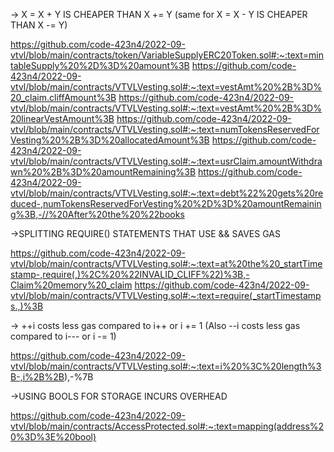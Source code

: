 -> X = X + Y IS CHEAPER THAN X += Y (same for X = X - Y IS CHEAPER THAN X -= Y)

https://github.com/code-423n4/2022-09-vtvl/blob/main/contracts/token/VariableSupplyERC20Token.sol#:~:text=mintableSupply%20%2D%3D%20amount%3B
https://github.com/code-423n4/2022-09-vtvl/blob/main/contracts/VTVLVesting.sol#:~:text=vestAmt%20%2B%3D%20_claim.cliffAmount%3B
https://github.com/code-423n4/2022-09-vtvl/blob/main/contracts/VTVLVesting.sol#:~:text=vestAmt%20%2B%3D%20linearVestAmount%3B
https://github.com/code-423n4/2022-09-vtvl/blob/main/contracts/VTVLVesting.sol#:~:text=numTokensReservedForVesting%20%2B%3D%20allocatedAmount%3B
https://github.com/code-423n4/2022-09-vtvl/blob/main/contracts/VTVLVesting.sol#:~:text=usrClaim.amountWithdrawn%20%2B%3D%20amountRemaining%3B
https://github.com/code-423n4/2022-09-vtvl/blob/main/contracts/VTVLVesting.sol#:~:text=debt%22%20gets%20reduced-,numTokensReservedForVesting%20%2D%3D%20amountRemaining%3B,-//%20After%20the%20%22books


->SPLITTING REQUIRE() STATEMENTS THAT USE && SAVES GAS

https://github.com/code-423n4/2022-09-vtvl/blob/main/contracts/VTVLVesting.sol#:~:text=at%20the%20_startTimestamp-,require(,)%2C%20%22INVALID_CLIFF%22)%3B,-Claim%20memory%20_claim
https://github.com/code-423n4/2022-09-vtvl/blob/main/contracts/VTVLVesting.sol#:~:text=require(_startTimestamps.,)%3B


-> ++i costs less gas compared to i++ or i += 1 (Also --i costs less gas compared to i--- or i -= 1)

https://github.com/code-423n4/2022-09-vtvl/blob/main/contracts/VTVLVesting.sol#:~:text=i%20%3C%20length%3B-,i%2B%2B),-%7B


->USING BOOLS FOR STORAGE INCURS OVERHEAD

https://github.com/code-423n4/2022-09-vtvl/blob/main/contracts/AccessProtected.sol#:~:text=mapping(address%20%3D%3E%20bool)


